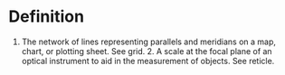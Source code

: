 # Definition

1.  The network of lines representing parallels and meridians on a map,
    chart, or plotting sheet. See grid. 2. A scale at the focal plane of
    an optical instrument to aid in the measurement of objects. See
    reticle.
